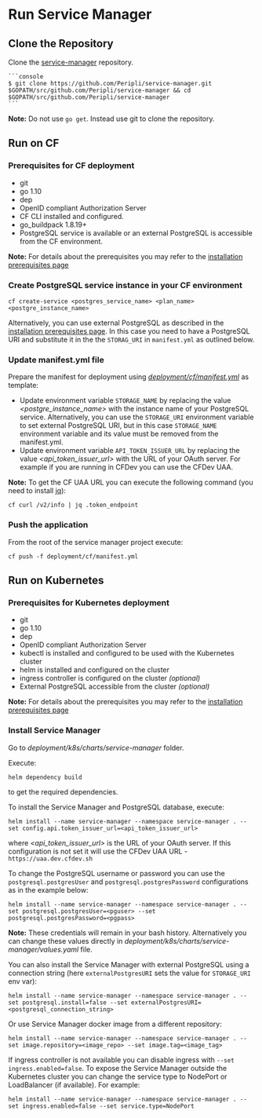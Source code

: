 # Run Service Manager

## Clone the Repository

Clone the [service-manager](https://github.com/Peripli/service-manager) repository.

    ```console
    $ git clone https://github.com/Peripli/service-manager.git $GOPATH/src/github.com/Peripli/service-manager && cd $GOPATH/src/github.com/Peripli/service-manager
    ```

**Note:** Do not use `go get`. Instead use git to clone the repository.

## Run on CF

### Prerequisites for CF deployment

* git
* go 1.10
* dep
* OpenID compliant Authorization Server 
* CF CLI installed and configured.
* go_buildpack 1.8.19+
* PostgreSQL service is available or an external PostgreSQL is accessible from the CF environment.

**Note:** For details about the prerequisites you may refer to the [installation prerequisites page](./../development/install-prerequisites.md)

### Create PostgreSQL service instance in your CF environment

```console
cf create-service <postgres_service_name> <plan_name> <postgre_instance_name>
```

Alternatively, you can use external PostgreSQL as described in the [installation prerequisites page](./../development/install-prerequisites.md#postgres-database). In this case you need to have a PostgreSQL URI and substitute it in the the `STORAG_URI` in `manifest.yml` as outlined below.

### Update manifest.yml file

Prepare the manifest for deployment using *[deployment/cf/manifest.yml](https://github.com/Peripli/service-manager/blob/master/deployment/cf/manifest.yml)* as template:

* Update environment variable `STORAGE_NAME` by replacing the value *<postgre_instance_name>* with the instance name of your PostgreSQL service. Alternatively, you can use the `STORAGE_URI` environment variable to set external PostgreSQL URI, but in this case `STORAGE_NAME` environment variable and its value must be removed from the manifest.yml.
* Update environment variable `API_TOKEN_ISSUER_URL` by replacing the value *<api_token_issuer_url>* with the URL of your OAuth server. For example if you are running in CFDev you can use the CFDev UAA.

**Note:** To get the CF UAA URL you can execute the following command (you need to install [jq](https://stedolan.github.io/jq/)):

```console
cf curl /v2/info | jq .token_endpoint
```

### Push the application

From the root of the service manager project execute:

```console
cf push -f deployment/cf/manifest.yml
```

## Run on Kubernetes

### Prerequisites for Kubernetes deployment

* git
* go 1.10
* dep
* OpenID compliant Authorization Server 
* kubectl is installed and configured to be used with the Kubernetes cluster
* helm is installed and configured on the cluster
* ingress controller is configured on the cluster *(optional)*
* External PostgreSQL accessible from the cluster *(optional)*

**Note:** For details about the prerequisites you may refer to the [installation prerequisites page](./../development/install-prerequisites.md)

### Install Service Manager

Go to *deployment/k8s/charts/service-manager* folder.

Execute:

```console
helm dependency build
```

to get the required dependencies.

To install the Service Manager and PostgreSQL database, execute:

```console
helm install --name service-manager --namespace service-manager . --set config.api.token_issuer_url=<api_token_issuer_url>
```

where *<api_token_issuer_url>* is the URL of your OAuth server. If this configuration is not set it will use the CFDev UAA URL - `https://uaa.dev.cfdev.sh`

To change the PostgreSQL username or password you can use the `postgresql.postgresUser` and `postgresql.postgresPassword` configurations as in the example below:

```console
helm install --name service-manager --namespace service-manager . --set postgresql.postgresUser=<pguser> --set postgresql.postgresPassword=<pgpass>
```

**Note:** These credentials will remain in your bash history. Alternatively you can change these values directly in *deployment/k8s/charts/service-manager/values.yaml* file.

You can also install the Service Manager with external PostgreSQL using a connection string (here `externalPostgresURI` sets the value for `STORAGE_URI` env var):

```console
helm install --name service-manager --namespace service-manager . --set postgresql.install=false --set externalPostgresURI=<postgresql_connection_string>
```

Or use Service Manager docker image from a different repository:

```console
helm install --name service-manager --namespace service-manager . --set image.repository=<image_repo> --set image.tag=<image_tag>
```

If ingress controller is not available you can disable ingress with `--set ingress.enabled=false`.
To expose the Service Manager outside the Kubernetes cluster you can change the service type to NodePort or LoadBalancer (if available).
For example:

```console
helm install --name service-manager --namespace service-manager . --set ingress.enabled=false --set service.type=NodePort
```
